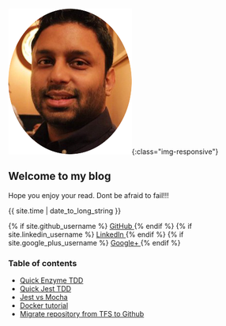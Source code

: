 <link rel="stylesheet" href="//maxcdn.bootstrapcdn.com/font-awesome/4.3.0/css/font-awesome.min.css">

![image-title-here](img/logo.png){:class="img-responsive"}
## Welcome to my blog

Hope you enjoy your read.
Dont be afraid to fail!!!

{{ site.time | date_to_long_string }}
<div>
{% if site.github_username %}
    <a href="https://github.com/{{ site.github_username }}">
      <i class="fa fa-github"></i> GitHub
    </a>
{% endif %}
{% if site.linkedin_username %}
    <a href="https://linkedin.com/in/{{ site.linkedin_username }}">
      <i class="fa fa-linkedin"></i> LinkedIn
    </a>
{% endif %}
{% if site.google_plus_username %}
    <a href="https://plus.google.com/{{ site.google_plus_username }}">
    <i class="fa fa-google-plus"></i> Google+
    </a>
{% endif %}
</div>

### Table of contents

* [Quick Enzyme TDD](blogs/enzymeTDD.md)
* [Quick Jest TDD](blogs/jestTDD.md)
* [Jest vs Mocha](blogs/jestVSmocha.md)
* [Docker tutorial](blogs/dockerFundamentals.md)
* [Migrate repository from TFS to Github](blogs/migrateRepoFromTfsToGithub.md)